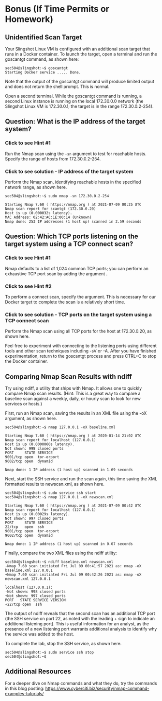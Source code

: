 # Bonus (If Time Permits or Homework)

## Unidentified Scan Target

Your Slingshot Linux VM is configured with an additional scan target that runs in a Docker container. To launch the target, open a terminal and run the goscantgt command, as shown here:

    sec504@slingshot:~$ goscantgt
    Starting Docker service ..... Done.

Note that the output of the goscantgt command will produce limited output and does not return the shell prompt. This is normal. 

Open a second terminal. While the goscantgt command is running, a second Linux instance is running on the local 172.30.0.0 network (the Slingshot Linux VM is 172.30.0.1; the target is in the range 172.30.0.2-254).

## Question: What is the IP address of the target system?

### Click to see Hint #1

Run the Nmap scan using the `-sn` argument to test for reachable hosts. Specify the range of hosts from 172.30.0.2-254.

### Click to see solution - IP address of the target system
Perform the Nmap scan, identifying reachable hosts in the specified network range, as shown here.

    sec504@slingshot:~$ sudo nmap -sn 172.30.0.2-254

    Starting Nmap 7.60 ( https://nmap.org ) at 2021-07-09 00:25 UTC
    Nmap scan report for scantgt (172.30.0.20)
    Host is up (0.000032s latency).
    MAC Address: 02:42:AC:1E:00:14 (Unknown)
    Nmap done: 253 IP addresses (1 host up) scanned in 2.59 seconds


## Question: Which TCP ports listening on the target system using a TCP connect scan?

### Click to see Hint #1

Nmap defaults to a list of 1,024 common TCP ports; you can perform an exhaustive TCP port scan by adding the argument .

### Click to see Hint #2

To perform a connect scan, specify the argument. This is necessary for our Docker target to complete the scan is a relatively short time.

### Click to see solution - TCP ports on the target system using a TCP connect scan

Perform the Nmap scan using all TCP ports for the host at 172.30.0.20, as shown here.

Feel free to experiment with connecting to the listening ports using different tools and other scan techniques including -sV or -A. After you have finished experimentation, return to the goscantgt process and press CTRL+C to stop the Docker container.

## Comparing Nmap Scan Results with ndiff

Try using ndiff, a utility that ships with Nmap. It allows one to quickly compare Nmap scan results. (Hint: This is a great way to compare a baseline scan against a weekly, daily, or hourly scan to look for new services or hosts.)

First, run an Nmap scan, saving the results in an XML file using the -oX argument, as shown here.

    sec504@slingshot:~$ nmap 127.0.0.1 -oX baseline.xml

    Starting Nmap 7.60 ( https://nmap.org ) at 2020-01-14 21:02 UTC
    Nmap scan report for localhost (127.0.0.1)
    Host is up (0.0000060s latency).
    Not shown: 998 closed ports
    PORT     STATE SERVICE
    9001/tcp open  tor-orport
    9002/tcp open  dynamid

    Nmap done: 1 IP address (1 host up) scanned in 1.69 seconds

Next, start the SSH service and run the scan again, this time saving the XML formatted results to newscan.xml, as shown here.

    sec504@slingshot:~$ sudo service ssh start
    sec504@slingshot:~$ nmap 127.0.0.1 -oX newscan.xml

    Starting Nmap 7.60 ( https://nmap.org ) at 2021-07-09 00:42 UTC
    Nmap scan report for localhost (127.0.0.1)
    Host is up (0.00029s latency).
    Not shown: 997 closed ports
    PORT     STATE SERVICE
    22/tcp   open  ssh
    9001/tcp open  tor-orport
    9002/tcp open  dynamid

    Nmap done: 1 IP address (1 host up) scanned in 0.07 seconds

Finally, compare the two XML files using the ndiff utility:

    sec504@slingshot:~$ ndiff baseline.xml newscan.xml
    -Nmap 7.60 scan initiated Fri Jul 09 00:41:57 2021 as: nmap -oX baseline.xml 127.0.0.1
    +Nmap 7.60 scan initiated Fri Jul 09 00:42:26 2021 as: nmap -oX newscan.xml 127.0.0.1

    localhost (127.0.0.1):
    -Not shown: 998 closed ports
    +Not shown: 997 closed ports
    PORT   STATE SERVICE VERSION
    +22/tcp open  ssh

The output of ndiff reveals that the second scan has an additional TCP port (the SSH service on port 22, as noted with the leading + sign to indicate an additional listening port). This is useful information for an analyst, as the presence of a new listening port warrants additional analysis to identify why the service was added to the host.

To complete the lab, stop the SSH service, as shown here.

    sec504@slingshot:~$ sudo service ssh stop
    sec504@slingshot:~$

## Additional Resources

For a deeper dive on Nmap commands and what they do, try the commands in this blog posting: https://www.cyberciti.biz/security/nmap-command-examples-tutorials/